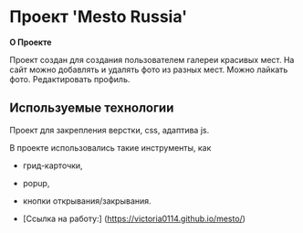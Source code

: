 # Проект 'Mesto Russia'

**О Проекте**

Проект создан для создания пользователем галереи красивых мест.
На сайт можно добавлять и удалять фото из разных мест. Можно лайкать фото. Редактировать профиль.

## Используемые технологии

Проект для закрепления верстки, css, адаптива  js.

 В проекте использовались такие инструменты, как 
 * грид-карточки, 
 * popup, 
 * кнопки открывания/закрывания.


* [Ссылка на работу:] (https://victoria0114.github.io/mesto/)

